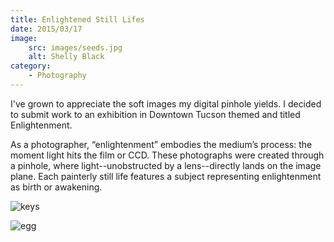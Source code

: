 ```yaml
---
title: Enlightened Still Lifes
date: 2015/03/17
image:
    src: images/seeds.jpg
    alt: Shelly Black
category:
    - Photography
---
```


I've grown to appreciate the soft images my digital pinhole yields. I decided to submit work to an exhibition in Downtown Tucson themed and titled Enlightenment.

As a photographer, “enlightenment” embodies the medium’s process: the moment light hits the film or CCD. These photographs were created through a pinhole, where light--unobstructed by a lens--directly lands on the image plane. Each painterly still life features a subject representing enlightenment as birth or awakening.

![keys](images/keys.jpg)

![egg](images/egg.jpg)
